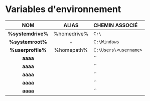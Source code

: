 # Variables d'environnement

|NOM|ALIAS|CHEMIN ASSOCIÉ|
|:--:|:--:|:--|
|**%systemdrive%**|%homedrive%|`C:\`|
|**%systemroot%**|-|`C:\Windows`|
|**%userprofile%**|%homepath%|`C:\Users\<username>`|
|**aaaa**||``|
|**aaaa**||``|
|**aaaa**||``|
|**aaaa**||``|
|**aaaa**||``|
